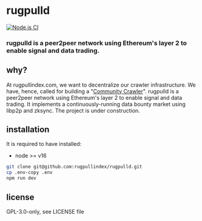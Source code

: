 # rugpulld

[![Node.js CI](https://github.com/rugpullindex/rugpulld/actions/workflows/node.js.yml/badge.svg)](https://github.com/rugpullindex/rugpulld/actions/workflows/node.js.yml)

### rugpulld is a peer2peer network using Ethereum's layer 2 to enable signal and data trading.

## why?

At rugpullindex.com, we want to decentralize our crawler infrastructure. We have, hence, called for building a "[Community Crawler](https://rugpullindex.com/blog/2021-12-19/community-crawler)". rugpulld is a peer2peer network using Ethereum's layer 2 to enable
signal and data trading. It implements a continuously-running data bounty market using libp2p and zksync. The project is under construction.

## installation

It is required to have installed:

- node >= v16

```bash
git clone git@github.com:rugpullindex/rugpulld.git
cp .env-copy .env
npm run dev
```

## license

GPL-3.0-only, see LICENSE file
